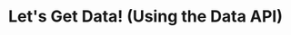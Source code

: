---
title: Let's Get Data! (Using the Data API)
published: false
description: Using the data-api to get data from Cosmos DB without having to go through an azure function!
tags: 
# cover_image: https://direct_url_to_image.jpg
# Use a ratio of 100:42 for best results.
# published_at: 2024-03-11 15:28 +0000
---